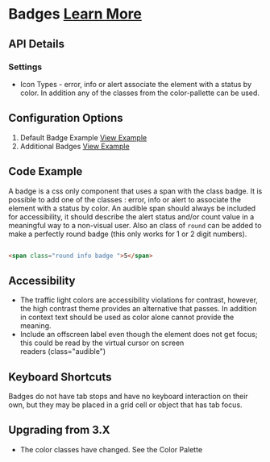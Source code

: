 # Badges  [Learn More](#)

## API Details

### Settings

* Icon Types - error, info or alert associate the element with a status by color. In addition any of the classes from the color-pallette can be used.

## Configuration Options

1. Default Badge Example [View Example]( ../components/badges/example-index)
2. Additional Badges [View Example]( ../components/badges/example-additional-badges)

## Code Example


A badge is a css only component that uses a span with the class badge. It is possible to add one of the classes : error, info or alert to associate the element with a status by color.  An audible span should always be included for accessibility, it should describe the alert status and/or count value in a meaningful way to a non-visual user. Also an class of `round` can be added to make a perfectly round badge (this only works for 1 or 2 digit numbers).

```html

<span class="round info badge ">5</span>


```

## Accessibility

-   The traffic light colors are accessibility violations for contrast, however, the high contrast theme provides an alternative that passes. In addition in context text should be used as color alone cannot provide the meaning. 
-   Include an offscreen label even though the element does not get focus; this could be read by the virtual cursor on screen readers (class="audible")

## Keyboard Shortcuts

Badges do not have tab stops and have no keyboard interaction on their own, but they may be placed in a grid cell or object that has tab focus.

## Upgrading from 3.X

-   The color classes have changed. See the Color Palette
